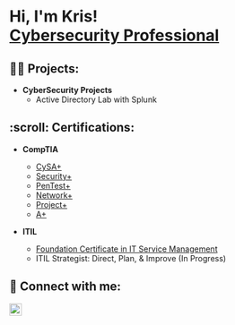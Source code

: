 <h1>Hi, I'm Kris! <br/><a href="https://www.linkedin.com/in/kschmetzer/">Cybersecurity Professional</a></h1>

<h2>👨‍💻 Projects:</h2>

- <b>CyberSecurity Projects</b>
  - Active Directory Lab with Splunk
 
<h2>:scroll: Certifications:</h2>

- <b>CompTIA</b>
  - [CySA+](https://www.credly.com/badges/f8e2ee86-70e8-4d5f-ba85-c2a78e4628f7/public_url)
  - [Security+](https://www.credly.com/badges/2af07567-1fbf-4c55-ba54-a5b57b7f76e9/public_url)
  - [PenTest+](https://www.credly.com/badges/32791960-c931-4c9c-9f1e-c21b1bb810f9/public_url)
  - [Network+](https://www.credly.com/badges/8b574675-7855-44ee-a503-11bf4bb29a88/public_url)
  - [Project+](https://www.credly.com/badges/86616109-7d79-4ecb-97b3-caedbe0a33e6/public_url)
  - [A+](https://www.credly.com/badges/e7d3a06c-d388-4e99-bac3-b200cd4de700/public_url)
 
- <b>ITIL</b>
  - [Foundation Certificate in IT Service Management](https://imgur.com/a/UqcOwdM)
  - ITIL Strategist: Direct, Plan, & Improve (In Progress)

<h2> 🤳 Connect with me:</h2>

[<img align="left" alt="JoshMadakor | LinkedIn" width="22px" src="https://cdn.jsdelivr.net/npm/simple-icons@v3/icons/linkedin.svg" />][linkedin]

[linkedin]: https://linkedin.com/in/kschmetzer
